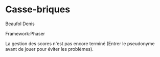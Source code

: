 # Casse-briques
Beaufol Denis

Framework:Phaser

La gestion des scores n'est pas encore terminé (Entrer le pseudonyme avant de jouer pour éviter les problèmes).
